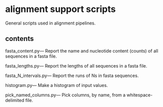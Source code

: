 # alignment support scripts

General scripts used in alignment pipelines.

## contents

fasta_content.py&mdash;
Report the name and nucleotide content (counts) of all sequences in a fasta
file.

fasta_lengths.py&mdash;
Report the lengths of all sequences in a fasta file.

fasta_N_intervals.py&mdash;
Report the runs of Ns in fasta sequences.

histogram.py&mdash;
Make a histogram of input values.

pick_named_columns.py&mdash;
Pick columns, by name, from a whitespace-delimited file.
